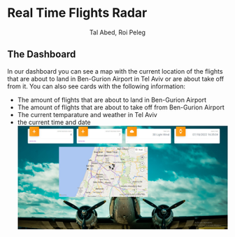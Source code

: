 # Real Time Flights Radar
<p align="center">
    Tal Abed, Roi Peleg
</p>

## The Dashboard
In our dashboard you can see a map with the current location of the flights that are about to land in Ben-Gurion Airport in Tel Aviv or are about take off from it. You can also see cards with the following information:
- The amount of flights that are about to land in Ben-Gurion Airport
- The amount of flights that are about to take off from Ben-Gurion Airport
- The current temparature and weather in Tel Aviv
- the current time and date
![](Images/Dashboard_Image.jpeg)
